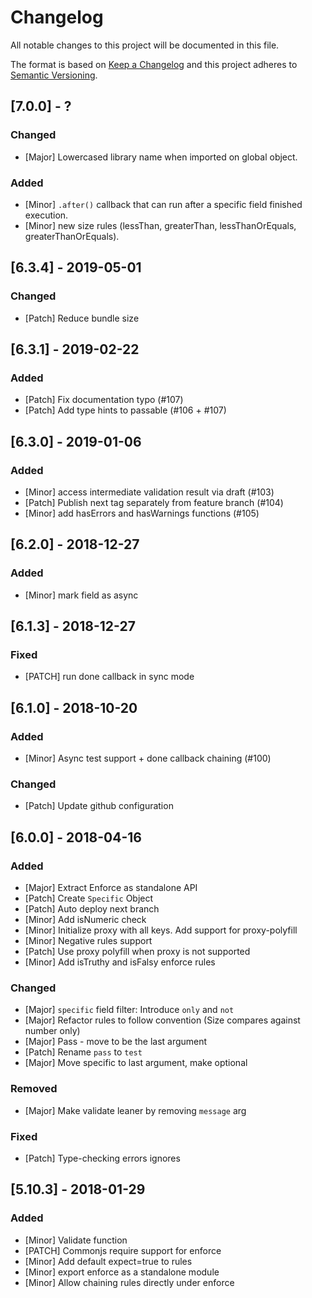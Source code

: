 # Changelog
All notable changes to this project will be documented in this file.

The format is based on [Keep a Changelog](http://keepachangelog.com/en/1.0.0/)
and this project adheres to [Semantic Versioning](http://semver.org/spec/v2.0.0.html).

## [7.0.0] - ?

### Changed
- [Major] Lowercased library name when imported on global object.

### Added
- [Minor] `.after()` callback that can run after a specific field finished execution.
- [Minor] new size rules (lessThan, greaterThan, lessThanOrEquals, greaterThanOrEquals).

## [6.3.4] - 2019-05-01

### Changed
- [Patch] Reduce bundle size

## [6.3.1] - 2019-02-22

### Added
- [Patch] Fix documentation typo (#107)
- [Patch] Add type hints to passable (#106 + #107)

## [6.3.0] - 2019-01-06

### Added
- [Minor] access intermediate validation result via draft (#103)
- [Patch] Publish next tag separately from feature branch (#104)
- [Minor] add hasErrors and hasWarnings functions (#105)

## [6.2.0] - 2018-12-27

### Added
- [Minor] mark field as async

## [6.1.3] - 2018-12-27

### Fixed
- [PATCH] run done callback in sync mode

## [6.1.0] - 2018-10-20

### Added
- [Minor] Async test support + done callback chaining (#100)

### Changed
- [Patch] Update github configuration

## [6.0.0] - 2018-04-16

### Added
- [Major] Extract Enforce as standalone API
- [Patch] Create `Specific` Object
- [Patch] Auto deploy next branch
- [Minor] Add isNumeric check
- [Minor] Initialize proxy with all keys. Add support for proxy-polyfill
- [Minor] Negative rules support
- [Patch] Use proxy polyfill when proxy is not supported
- [Minor] Add isTruthy and isFalsy enforce rules

### Changed
- [Major] `specific` field filter: Introduce `only` and `not`
- [Major] Refactor rules to follow convention (Size compares against number only)
- [Major] Pass - move to be the last argument
- [Patch] Rename `pass` to `test`
- [Major] Move specific to last argument, make optional

### Removed
- [Major] Make validate leaner by removing `message` arg

### Fixed
- [Patch] Type-checking errors ignores

## [5.10.3] - 2018-01-29

### Added
- [Minor] Validate function
- [PATCH] Commonjs require support for enforce
- [Minor] Add default expect=true to rules
- [Minor] export enforce as a standalone module
- [Minor] Allow chaining rules directly under enforce